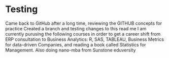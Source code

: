 # Testing
Came back to GitHub after a long time, reviewing the GITHUB concepts for practice
Created a branch and testing changes to this read me 
I am currently purusing the following courses in order to get a career shift from ERP consultation to Business Analytics:
R, SAS, TABLEAU, Business Metrics for data-driven Companies, and reading a book called Statistics for Management. Also doing nano-mba from Sunstone eduversity

